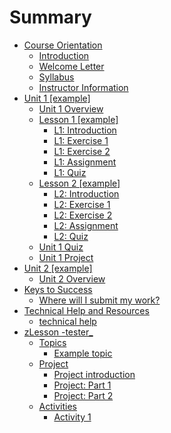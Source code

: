 # Summary

* [Course Orientation](course-overview-and-orientation.md)
  * [Introduction](README.md)
  * [Welcome Letter](welcome-letter.md)
  * [Syllabus](syllabus.md)
  * [Instructor Information](instructor-information.md)
* [Unit 1 \[example\]](unit-1.md)
  * [Unit 1 Overview](unit-1/unit-1-overview.md)
  * [Lesson 1 \[example\]](unit-1/lesson-1/lesson-1.md)
    * [L1: Introduction](unit-1/lesson-1/l1-overview.md)
    * [L1: Exercise 1](unit-1/lesson-1/l1-exercise-1.md)
    * [L1: Exercise 2](unit-1/lesson-1/l1-exercise-2.md)
    * [L1: Assignment](unit-1/lesson-1/l1-assignment.md)
    * [L1: Quiz](unit-1/lesson-1/l1-quiz.md)
  * [Lesson 2 \[example\]](test.md)
    * [L2: Introduction](unit-1/lesson-2/l2-overview.md)
    * [L2: Exercise 1](unit-1/lesson-2/l2-exercise-1.md)
    * [L2: Exercise 2](unit-1/lesson-2/l2-exercise-2.md)
    * [L2: Assignment](unit-1/lesson-2/l2-assignment.md)
    * [L2: Quiz](unit-1/lesson-2/l2-quiz.md)
  * [Unit 1 Quiz](unit-1/unit-1-quiz.md)
  * [Unit 1 Project](unit-1/unit-1-project.md)
* [Unit 2 \[example\]](unit-2.md)
  * [Unit 2 Overview](unit-2/unit-2-overview.md)
* [Keys to Success](keys-to-success/keys-to-success.md)
  * [Where will I submit my work?](keys-to-success/keys-to-success/where-will-i-submit-my-work.md)
* [Technical Help and Resources](tips-and-resources.md)
  * [technical help](tips-and-resources/technical-help.md)
* [zLesson -tester\_](lesson-1.md)
  * [Topics](unit-1/lesson-1/topics.md)
    * [Example topic](unit-1/lesson-1/topics/example-topic.md)
  * [Project](unit-1/lesson-1/project.md)
    * [Project introduction](project-introduction.md)
    * [Project: Part 1](project-part-1.md)
    * [Project: Part 2](project-part-2.md)
  * [Activities](unit-1/lesson-1/activities.md)
    * [Activity 1](activity-1.md)

